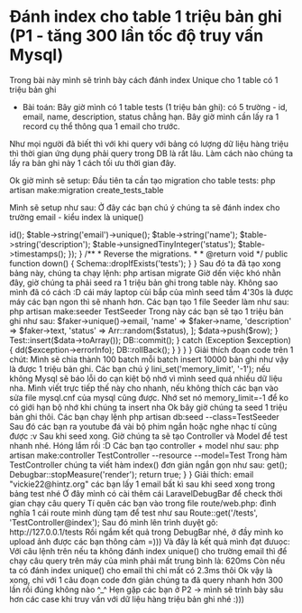 # Đánh index cho table 1 triệu bản ghi (P1 - tăng 300 lần tốc độ truy vấn Mysql)

Trong bài này mình sẽ trình bày cách đánh index Unique cho 1 table có 1 triệu bản ghi

- Bài toán: Bây giờ mình có 1 table tests (1 triệu bản ghi): có 5 trường - id, email, name, description, status chẳng hạn. Bây giờ mình cần lấy ra 1 record cụ thể thông qua 1 email cho trước.

Như mọi người đã biết thì với khi query với bảng có lượng dữ liệu hàng triệu thì thời gian ứng dụng phải query trong DB là rất lâu. Làm cách nào chúng ta lấy ra bản ghi này 1 cách tối ưu thời gian đây.

Ok giờ mình sẽ setup: 
Đầu tiên ta cần tạo migration cho table tests: php artisan make:migration create_tests_table

Mình sẽ setup như sau: Ở đây các bạn chú ý chúng ta sẽ đánh index cho trường email - kiểu index là unique()

<?php

use Illuminate\Database\Migrations\Migration;
use Illuminate\Database\Schema\Blueprint;
use Illuminate\Support\Facades\Schema;

class CreateTestsTable extends Migration
{
    /**
     * Run the migrations.
     *
     * @return void
     */
    public function up()
    {
        Schema::create('tests', function (Blueprint $table) {
            $table->id();
            $table->string('email')->unique();
            $table->string('name');
            $table->string('description');
            $table->unsignedTinyInteger('status');
            $table->timestamps();
        });
    }

    /**
     * Reverse the migrations.
     *
     * @return void
     */
    public function down()
    {
        Schema::dropIfExists('tests');
    }
}

Sau đó ta đã tạo xong bảng này, chúng ta chạy lệnh: php artisan migrate 

Giờ dến việc khó nhằn đây, giờ chúng ta phải seed ra 1 triệu bản ghi trong table này. Không sao mình đã có cách :D cái máy laptop cùi bắp của mình seed tầm 4'30s là được máy các bạn ngon thì sẽ nhanh hơn. Các bạn tạo 1 file Seeder làm như sau: 

php artisan make:seeder TestSeeder

Trong này các bạn sẽ tạo 1 triệu bản ghi như sau:

<?php

use App\Models\Test;
use Illuminate\Database\Seeder;
use Faker\Generator as Faker;
use Illuminate\Support\Arr;
use Illuminate\Support\Facades\DB;

class TestSeeder extends Seeder
{
    /**
     * Run the database seeds.
     *
     * @return void
     */
    public function run(Faker $faker)
    {
        Test::truncate();

        Test::unguard();

        ini_set('memory_limit', '-1');

        $status = [
            0, 1 , 2, 3
        ];
        
        for ($i=0; $i < 100; $i++ ) {
            $data = collect([]);

            try {
                DB::beginTransaction();

                for ($j=0; $j < 10000; $j++ ) {
                    $row = [
                        'email' => $faker->unique()->email,
                        'name' => $faker->name,
                        'description' => $faker->text,
                        'status' => Arr::random($status),
                    ];
                    
                    $data->push($row);
                }

                Test::insert($data->toArray());

                DB::commit();
            } catch (Exception $exception) {
                dd($exception->errorInfo);
                DB::rollBack();
            }
        }
    }
}


Giải thích đoạn code trên 1 chút: Mình sẽ chia thành 100 batch mỗi batch insert 10000 bản ghi như vậy là được 1 triệu bản ghi. Các bạn chú ý lini_set('memory_limit', '-1'); nếu không Mysql sẽ báo lỗi do cạn kiệt bộ nhớ vì mình seed quá nhiều dữ liệu nha. Mình viết trực tiếp thế này cho nhanh, nếu không thích các bạn vào sửa file mysql.cnf của mysql cũng được. Nhớ set nó memory_limit=-1 để ko có giới hạn bộ nhớ khi chúng ta insert nha


Ok bây giờ chúng ta seed 1 triệu bản ghi thôi. Các bạn chạy lệnh php artisan db:seed --class=TestSeeder

Sau đó các bạn ra youtube đá vài bộ phim ngắn hoặc nghe nhạc tí cũng được :v

Sau khi seed xong. Giờ chúng ta sẽ tạo Controller và Model để test nhanh nhé. Hóng lắm rồi :D

Các bạn tạo controller + model như sau: 

php artisan make:controller TestController --resource --model=Test

Trong hàm TestController chúng ta viết hàm index() đơn giản ngắn gọn như sau:

<?php

namespace App\Http\Controllers;

use App\Test;
use Debugbar;

use Illuminate\Http\Request;
use Illuminate\Support\Facades\DB;


class TestController extends Controller
{
    /**
     * Display a listing of the resource.
     *
     * @return \Illuminate\Http\Response
     */
    public function index()
    {
         Debugbar::startMeasure('render','Time for rendering');
         $test = Test::whereEmail('vickie22@hintz.org')->get();
         Debugbar::stopMeasure('render');

         return true;
    }

}

Giải thích: email "vickie22@hintz.org" các bạn lấy 1 email bất kì sau khi seed xong trong bảng test nhé

Ở đây mình có cài thêm cái LaravelDebugBar để check thời gian chạy câu query

Tí quên các bạn vào trong file route/web.php: đình nghĩa 1 cái route mình dùng tạm để test như sau

Route::get('/tests', 'TestController@index');

Sau đó mình lên trình duyệt gõ: http://127.0.0.1/tests

Rồi ngắm kết quả trong DebugBar nhé, ở đầy mình ko upload ảnh được các bạn thông cảm =)))

Và đây là kết quả mình đạt đưuọc:
Với câu lệnh trên nếu ta không đánh index unique() cho trường email thì để chạy câu query trên máy của mình phải mất trung bình là: 620ms
Còn nếu ta có đánh index unique() cho email thì chỉ mất có 2.3ms thôi

Ok vậy là xong, chỉ với 1 câu đoạn code đơn giản chúng ta đã query nhanh hơn 300 lần rồi đúng không nào ^_^

Hẹn gặp các bạn ở P2 -> mình sẽ trình bày sâu hơn các case khi truy vấn với dữ liệu hàng triệu bản ghi nhé :)))














